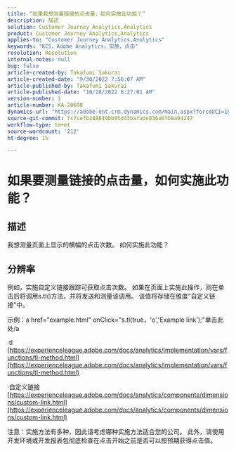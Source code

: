 ```yaml
---
title: “如果我想测量链接的点击量，如何实施此功能？”
description: 描述
solution: Customer Journey Analytics,Analytics
product: Customer Journey Analytics,Analytics
applies-to: "Customer Journey Analytics,Analytics"
keywords: "KCS，Adobe Analytics，实施，点击"
resolution: Resolution
internal-notes: null
bug: false
article-created-by: Takafumi Sakurai
article-created-date: "9/30/2022 7:56:07 AM"
article-published-by: Takafumi Sakurai
article-published-date: "10/28/2022 6:27:01 AM"
version-number: 1
article-number: KA-20698
dynamics-url: "https://adobe-ent.crm.dynamics.com/main.aspx?forceUCI=1&pagetype=entityrecord&etn=knowledgearticle&id=45941655-9540-ed11-9db1-0022480868ff"
source-git-commit: fc7cefb288849bb95d43bafade836a0fb8a94247
workflow-type: tm+mt
source-wordcount: '212'
ht-degree: 1%

---
```


# 如果要测量链接的点击量，如何实施此功能？

## 描述

我想测量页面上显示的横幅的点击次数。 如何实施此功能？

## 分辨率


例如，实施自定义链接跟踪可获取点击次数。 如果在页面上实施此操作，则在单击后将调用s.tl()方法，并将发送和测量该调用。 该值将存储在维度“自定义链接”中。

示例：a href=&quot;example.html&quot; onClick=&quot;s.tl(true，&#39;o&#39;,&#39;Example link&#39;);&quot;单击此处/a

·tl
[https://experienceleague.adobe.com/docs/analytics/implementation/vars/functions/tl-method.html](https://experienceleague.adobe.com/docs/analytics/implementation/vars/functions/tl-method.html)

·自定义链接
[https://experienceleague.adobe.com/docs/analytics/components/dimensions/custom-link.html](https://experienceleague.adobe.com/docs/analytics/components/dimensions/custom-link.html)

注意：实施方法有多种，因此请考虑哪种实施方法适合您的公司。 此外，请使用开发环境或开发报表包彻底检查在点击开始之前是否可以按预期获得点击值。
